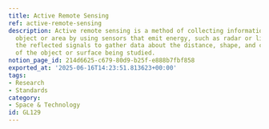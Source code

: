 ```yaml
---
title: Active Remote Sensing
ref: active-remote-sensing
description: Active remote sensing is a method of collecting information about an
  object or area by using sensors that emit energy, such as radar or lidar, and measure
  the reflected signals to gather data about the distance, shape, and characteristics
  of the object or surface being studied.
notion_page_id: 214d6625-c679-80d9-b25f-e888b7fbf858
exported_at: '2025-06-16T14:23:51.813623+00:00'
tags:
- Research
- Standards
category:
- Space & Technology
id: GL129
---
```


